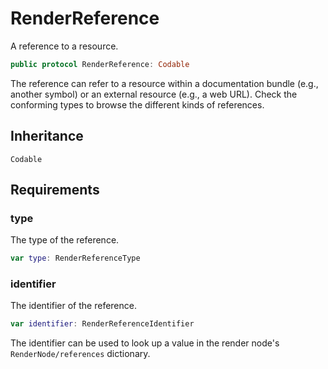 # RenderReference

A reference to a resource.

``` swift
public protocol RenderReference: Codable 
```

The reference can refer to a resource within a documentation bundle (e.g., another symbol) or an external resource (e.g., a web URL).
Check the conforming types to browse the different kinds of references.

## Inheritance

`Codable`

## Requirements

### type

The type of the reference.

``` swift
var type: RenderReferenceType 
```

### identifier

The identifier of the reference.

``` swift
var identifier: RenderReferenceIdentifier 
```

The identifier can be used to look up a value in the render node's `RenderNode/references` dictionary.
